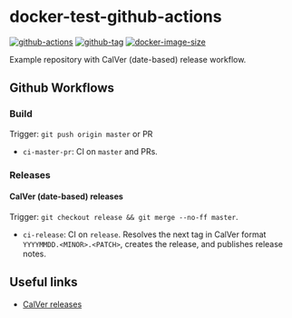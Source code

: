 # docker-test-github-actions

[![github-actions](https://github.com/leojonathanoh/docker-test-github-actions/workflows/ci-master-pr/badge.svg)](https://github.com/leojonathanoh/docker-test-github-actions/actions)
[![github-tag](https://img.shields.io/github/tag/leojonathanoh/docker-test-github-actions)](https://github.com/leojonathanoh/docker-test-github-actions/releases/)
[![docker-image-size](https://img.shields.io/docker/image-size/leojonathanoh/docker-test-github-actions/latest)](https://hub.docker.com/r/leojonathanoh/docker-test-github-actions)

Example repository with CalVer (date-based) release workflow.

## Github Workflows

### Build

Trigger: `git push origin master` or PR

- `ci-master-pr`: CI on `master` and PRs.

### Releases

#### CalVer (date-based) releases

Trigger: `git checkout release && git merge --no-ff master`.

- `ci-release`: CI on `release`. Resolves the next tag in CalVer format `YYYYMMDD.<MINOR>.<PATCH>`, creates the release, and publishes release notes.

## Useful links

- [CalVer releases](https://github.com/release-drafter/release-drafter/issues/315)
